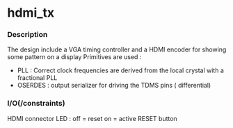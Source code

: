 # hdmi_tx

### Description
The design include a VGA timing controller and a HDMI encoder for showing some pattern on a display
Primitives are used :
- PLL : Correct clock frequencies are derived from the local crystal with a fractional PLL
- OSERDES : output serializer for driving the TDMS pins ( differential)

### I/O(/constraints)
HDMI connector
LED : off = reset
      on  = active
RESET button
